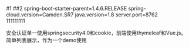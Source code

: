 #1
##2 
spring-boot-starter-parent=1.4.6.RELEASE
spring-cloud.version=Camden.SR7
java.version=1.8
server.port=8762	
111111111

安全认证单一使用springsecurity4.0和cookie，前端使用thymeleaf和Vue.js。简单列表展示，作为一个demo使用










